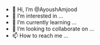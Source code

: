 - 👋 Hi, I’m @AyoushAmjood
- 👀 I’m interested in ...
- 🌱 I’m currently learning ...
- 💞️ I’m looking to collaborate on ...
- 📫 How to reach me ...

<!---
AyoushAmjood/AyoushAmjood is a ✨ special ✨ repository because its `README.md` (this file) appears on your GitHub profile.
You can click the Preview link to take a look at your changes.
--->
